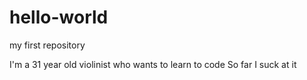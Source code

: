 # hello-world
my first repository

I'm a 31 year old violinist who wants to learn to code
So far I suck at it
